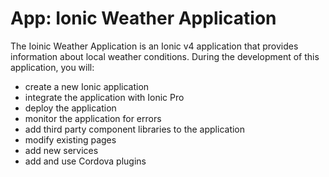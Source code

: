 # App: Ionic Weather Application

The Ioinic Weather Application is an Ionic v4 application that provides information about local weather conditions.  During the development of this application, you will:

- create a new Ionic application
- integrate the application with Ionic Pro
- deploy the application
- monitor the application for errors
- add third party component libraries to the application
- modify existing pages
- add new services
- add and use Cordova plugins 